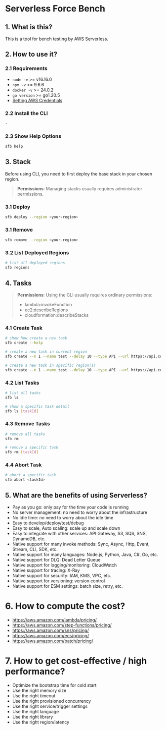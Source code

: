 # Serverless Force Bench

## 1. What is this?

This is a tool for bench testing by AWS Serverless.

## 2. How to use it?

### 2.1 Requirements

- `node -v` >= v16.16.0
- `npm -v` >= 9.6.6
- `docker -v` >= 24.0.2
- `go version` >= go1.20.5
- [Setting AWS Credentials](https://docs.aws.amazon.com/sdk-for-javascript/v2/developer-guide/setting-credentials-node.html)

### 2.2 Install the CLI

```bash
-

```

### 2.3 Show Help Options

```bash
sfb help

```

## 3. Stack

Before using CLI, you need to first deploy the base stack in your chosen region.

> **Permissions**: Managing stacks usually requires administrator permissions.

### 3.1 Deploy

```bash
sfb deploy --region <your-region>
```

### 3.1 Remove

```bash
sfb remove --region <your-region>
```

### 3.2 List Deployed Regions

```bash
# list all deployed regions
sfb regions

```

## 4. Tasks

> **Permissions**: Using the CLI usually requires ordinary permissions:
> - lambda:invokeFunction
> - ec2:describeRegions
> - cloudformation:describeStacks

### 4.1 Create Task

```bash
# show how create a new task
sfb create --help

# create a new task in current region
sfb create --n 1 --name test --delay 10 --type API --url https://api.com

# create a new task in specific region(s)
sfb create --n 1 --name test --delay 10 --type API --url https://api.com --regions ap-southeast-1,us-east-2

```

### 4.2 List Tasks

```bash
# list all tasks
sfb ls

# show a specific task detail
sfb ls [taskId]

```

### 4.3 Remove Tasks

```bash
# remove all tasks
sfb rm

# remove a specific task
sfb rm [taskId]

```

### 4.4 Abort Task

```bash
# abort a specific task
sfb abort <taskId>
```

## 5. What are the benefits of using Serverless?

- Pay as you go: only pay for the time your code is running
- No server management: no need to worry about the infrastructure
- No idle time: no need to worry about the idle time
- Easy to develop/deploy/test/debug
- Easy to scale, Auto scaling: scale up and scale down
- Easy to integrate with other services: API Gateway, S3, SQS, SNS, DynamoDB, etc.
- Native support for many invoke methods: Sync, Async, Http, Event, Stream, CLI, SDK, etc.
- Native support for many languages: Node.js, Python, Java, C#, Go, etc.
- Native support for DLQ: Dead Letter Queue
- Native support for logging/monitoring: CloudWatch
- Native support for tracing: X-Ray
- Native support for security: IAM, KMS, VPC, etc.
- Native support for versioning: version control
- Native support for ESM settings: batch size, retry, etc.

# 6. How to compute the cost?

- https://aws.amazon.com/lambda/pricing/
- https://aws.amazon.com/step-functions/pricing/
- https://aws.amazon.com/sns/pricing/
- https://aws.amazon.com/ecs/pricing/
- https://aws.amazon.com/batch/pricing/

# 7. How to get cost-effective / high performance?

- Optimize the bootstrap time for cold start
- Use the right memory size
- Use the right timeout
- Use the right provisioned concurrency
- Use the right service/trigger settings
- Use the right language
- Use the right library
- Use the right region/latency
